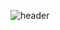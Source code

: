 ![header](https://capsule-render.vercel.app/api?type=wave&color=auto&height=300&section=header&text=JinSeok's%20Github&fontSize=90)
